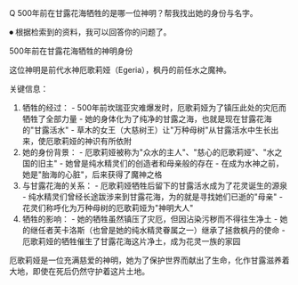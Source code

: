 Q 500年前在甘露花海牺牲的是哪一位神明？帮我找出她的身份与名字。

⏺ 根据检索到的资料，我可以回答你的问题了。

  500年前在甘露花海牺牲的神明身份

  这位神明是前代水神厄歌莉娅（Egeria），枫丹的前任水之魔神。

  关键信息：

  1. 牺牲的经过：
    - 500年前坎瑞亚灾难爆发时，厄歌莉娅为了镇压此处的灾厄而牺牲了全部力量
    - 她的身体化为了纯净的甘露之海，也就是现在甘露花海的"甘露活水"
    - 草木的女王（大慈树王）让"万种母树"从甘露活水中生长出来，使厄歌莉娅的神识有所依附
  2. 她的身份背景：
    - 厄歌莉娅被称为"众水的主人"、"慈心的厄歌莉娅"、"水之国的旧主"
    - 她曾是纯水精灵们的创造者和母亲般的存在
    - 在成为水神之前，她是"胎海的心脏"，后来获得了魔神之格
  3. 与甘露花海的关系：
    - 厄歌莉娅牺牲后留下的甘露活水成为了花灵诞生的源泉
    - 纯水精灵们曾经长途跋涉来到甘露花海，为的就是寻找她们已逝的"母亲"
    - 花灵们称呼化为万种母树的厄歌莉娅为"神明大人"
  4. 牺牲的影响：
    - 她的牺牲虽然镇压了灾厄，但因沾染污秽而不得往生净土
    - 她的继任者芙卡洛斯（也曾是她的纯水精灵眷属之一）继承了拯救枫丹的使命
    - 厄歌莉娅的牺牲催生了甘露花海这片净土，成为花灵一族的家园

  厄歌莉娅是一位充满慈爱的神明，她为了保护世界而献出了生命，化作甘露滋养着大地，即使在死后仍然守护着这片土地。

